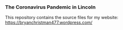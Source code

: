 ### The Coronavirus Pandemic in Lincoln
This repository contains the source files for my website: https://bryanchristman477.wordpress.com/
